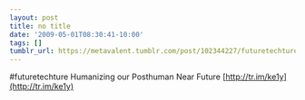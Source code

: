 ```yaml
---
layout: post
title: no title
date: '2009-05-01T08:30:41-10:00'
tags: []
tumblr_url: https://metavalent.tumblr.com/post/102344227/futuretechture-humanizing-our-posthuman-near
---
```

#futuretechture Humanizing our Posthuman Near Future [http://tr.im/ke1y](http://tr.im/ke1y)

